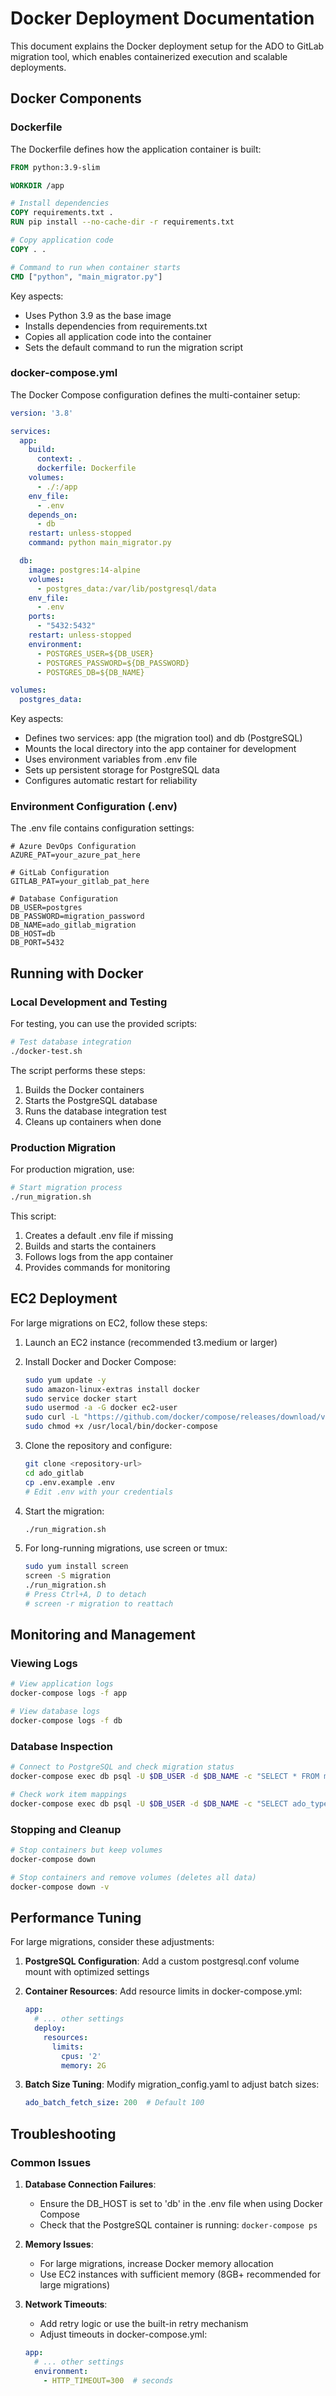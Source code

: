 # Docker Deployment Documentation

This document explains the Docker deployment setup for the ADO to GitLab migration tool, which enables containerized execution and scalable deployments.

## Docker Components

### Dockerfile

The Dockerfile defines how the application container is built:

```dockerfile
FROM python:3.9-slim

WORKDIR /app

# Install dependencies
COPY requirements.txt .
RUN pip install --no-cache-dir -r requirements.txt

# Copy application code
COPY . .

# Command to run when container starts
CMD ["python", "main_migrator.py"]
```

Key aspects:
- Uses Python 3.9 as the base image
- Installs dependencies from requirements.txt
- Copies all application code into the container
- Sets the default command to run the migration script

### docker-compose.yml

The Docker Compose configuration defines the multi-container setup:

```yaml
version: '3.8'

services:
  app:
    build:
      context: .
      dockerfile: Dockerfile
    volumes:
      - ./:/app
    env_file:
      - .env
    depends_on:
      - db
    restart: unless-stopped
    command: python main_migrator.py

  db:
    image: postgres:14-alpine
    volumes:
      - postgres_data:/var/lib/postgresql/data
    env_file:
      - .env
    ports:
      - "5432:5432"
    restart: unless-stopped
    environment:
      - POSTGRES_USER=${DB_USER}
      - POSTGRES_PASSWORD=${DB_PASSWORD}
      - POSTGRES_DB=${DB_NAME}

volumes:
  postgres_data:
```

Key aspects:
- Defines two services: app (the migration tool) and db (PostgreSQL)
- Mounts the local directory into the app container for development
- Uses environment variables from .env file
- Sets up persistent storage for PostgreSQL data
- Configures automatic restart for reliability

### Environment Configuration (.env)

The .env file contains configuration settings:

```
# Azure DevOps Configuration
AZURE_PAT=your_azure_pat_here

# GitLab Configuration
GITLAB_PAT=your_gitlab_pat_here

# Database Configuration
DB_USER=postgres
DB_PASSWORD=migration_password
DB_NAME=ado_gitlab_migration
DB_HOST=db
DB_PORT=5432
```

## Running with Docker

### Local Development and Testing

For testing, you can use the provided scripts:

```bash
# Test database integration
./docker-test.sh
```

The script performs these steps:
1. Builds the Docker containers
2. Starts the PostgreSQL database
3. Runs the database integration test
4. Cleans up containers when done

### Production Migration

For production migration, use:

```bash
# Start migration process
./run_migration.sh
```

This script:
1. Creates a default .env file if missing
2. Builds and starts the containers
3. Follows logs from the app container
4. Provides commands for monitoring

## EC2 Deployment

For large migrations on EC2, follow these steps:

1. Launch an EC2 instance (recommended t3.medium or larger)

2. Install Docker and Docker Compose:
   ```bash
   sudo yum update -y
   sudo amazon-linux-extras install docker
   sudo service docker start
   sudo usermod -a -G docker ec2-user
   sudo curl -L "https://github.com/docker/compose/releases/download/v2.6.0/docker-compose-$(uname -s)-$(uname -m)" -o /usr/local/bin/docker-compose
   sudo chmod +x /usr/local/bin/docker-compose
   ```

3. Clone the repository and configure:
   ```bash
   git clone <repository-url>
   cd ado_gitlab
   cp .env.example .env
   # Edit .env with your credentials
   ```

4. Start the migration:
   ```bash
   ./run_migration.sh
   ```

5. For long-running migrations, use screen or tmux:
   ```bash
   sudo yum install screen
   screen -S migration
   ./run_migration.sh
   # Press Ctrl+A, D to detach
   # screen -r migration to reattach
   ```

## Monitoring and Management

### Viewing Logs

```bash
# View application logs
docker-compose logs -f app

# View database logs
docker-compose logs -f db
```

### Database Inspection

```bash
# Connect to PostgreSQL and check migration status
docker-compose exec db psql -U $DB_USER -d $DB_NAME -c "SELECT * FROM migration_state ORDER BY id DESC LIMIT 10;"

# Check work item mappings
docker-compose exec db psql -U $DB_USER -d $DB_NAME -c "SELECT ado_type, gitlab_type, status, COUNT(*) FROM work_item_mappings GROUP BY ado_type, gitlab_type, status;"
```

### Stopping and Cleanup

```bash
# Stop containers but keep volumes
docker-compose down

# Stop containers and remove volumes (deletes all data)
docker-compose down -v
```

## Performance Tuning

For large migrations, consider these adjustments:

1. **PostgreSQL Configuration**:
   Add a custom postgresql.conf volume mount with optimized settings

2. **Container Resources**:
   Add resource limits in docker-compose.yml:
   ```yaml
   app:
     # ... other settings
     deploy:
       resources:
         limits:
           cpus: '2'
           memory: 2G
   ```

3. **Batch Size Tuning**:
   Modify migration_config.yaml to adjust batch sizes:
   ```yaml
   ado_batch_fetch_size: 200  # Default 100
   ```

## Troubleshooting

### Common Issues

1. **Database Connection Failures**:
   - Ensure the DB_HOST is set to 'db' in the .env file when using Docker Compose
   - Check that the PostgreSQL container is running: `docker-compose ps`

2. **Memory Issues**:
   - For large migrations, increase Docker memory allocation
   - Use EC2 instances with sufficient memory (8GB+ recommended for large migrations)

3. **Network Timeouts**:
   - Add retry logic or use the built-in retry mechanism
   - Adjust timeouts in docker-compose.yml:
   ```yaml
   app:
     # ... other settings
     environment:
       - HTTP_TIMEOUT=300  # seconds
   ```